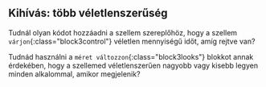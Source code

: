 ## Kihívás: több véletlenszerűség

Tudnál olyan kódot hozzáadni a szellem szereplőhöz, hogy a szellem `várjon`{:class="block3control"} véletlen mennyiségű időt, amíg rejtve van?

Tudnád használni a `méret változzon`{:class="block3looks"} blokkot annak érdekében, hogy a szellemed véletlenszerűen nagyobb vagy kisebb legyen minden alkalommal, amikor megjelenik?